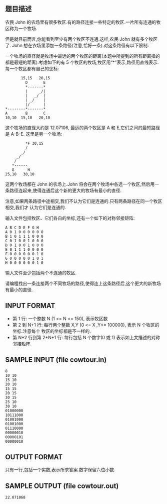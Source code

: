 ## 题目描述

农民 John 的农场里有很多牧区.有的路径连接一些特定的牧区.一片所有连通的牧区称为一个牧场.

但是就目前而言,你能看到至少有两个牧区不连通.这样,农民 John 就有多个牧区了. John 想在农场里添加一条路径(注意,恰好一条).对这条路径有以下限制:

一个牧场的直径就是牧场中最远的两个牧区的距离(本题中所提到的所有距离指的都是最短的距离).考虑如下的有 5 个牧区的牧场,牧区用“*”表示,路径用直线表示.每一个牧区都有自己的坐标: 

```
       15,15   20,15
         D       E
         *-------*
         |     _/|
         |   _/  |
         | _/    |
         |/      |
*--------*-------*
A        B       C
10,10  15,10   20,10
```

这个牧场的直径大约是 12.07106, 最远的两个牧区是 A 和 E,它们之间的最短路径是 A-B-E.
这里是另一个牧场:
```
         *F 30,15
         /
       _/
     _/
    /
   *------
   G      H
25,10   30,10
```

这两个牧场都在 John 的农场上.John 将会在两个牧场中各选一个牧区,然后用一条路径连起来,使得连通后这个新的更大的牧场有最小的直径.

注意,如果两条路径中途相交,我们不认为它们是连通的.只有两条路径在同一个牧区相交,我们才
认为它们是连通的.

输入文件包括牧区、它们各自的坐标,还有一个如下的对称邻接矩阵:
```
A B C D E F G H
A 0 1 0 0 0 0 0 0
B 1 0 1 1 1 0 0 0
C 0 1 0 0 1 0 0 0
D 0 1 0 0 1 0 0 0
E 0 1 1 1 0 0 0 0
F 0 0 0 0 0 0 1 0
G 0 0 0 0 0 1 0 1
H 0 0 0 0 0 0 1 0
```

输入文件至少包括两个不连通的牧区.

请编程找出一条连接两个不同牧场的路径,使得连上这条路径后,这个更大的新牧场有最小的直径.

## INPUT FORMAT

- 第 1 行: 一个整数 N (1 <= N <= 150), 表示牧区数
- 第 2 到 N+1 行: 每行两个整数 X,Y (0 <= X ,Y<= 100000), 表示 N 个牧区的坐标.注意每个 牧区的坐标都是不一样的.
- 第 N+2 行到第 2*N+1 行: 每行包括 N 个数字(0 或 1) 表示如上文描述的对称邻接矩阵.

## SAMPLE INPUT (file cowtour.in)

```
8
10 10
15 10
20 10
15 15
20 15
30 15
25 10
30 10
01000000
10111000
01001000 
01001000
01110000
00000010
00000101
00000010
```
## OUTPUT FORMAT

只有一行,包括一个实数,表示所求答案.数字保留六位小数.

## SAMPLE OUTPUT (file cowtour.out)
```
22.071068
```
